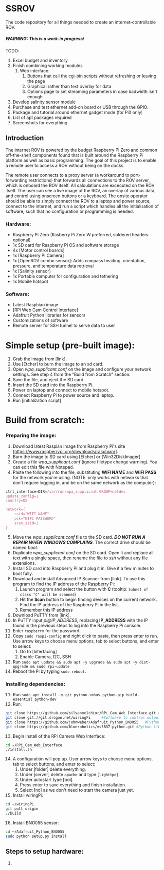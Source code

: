 # SSROV
The code repository for all things needed to create an internet-controllable ROV. 
##### WARNING: This is a work-in progress!
TODO: 
1. Excel budget and inventory
2. Finish combining working modules
	1. Web interface:
		1. Buttons that call the cgi-bin scripts without refreshing or leaving the page
		2. Graphical rather than text overlay for data
		3. Options page to set streaming parameters in case badwidth isn't enough
3. Develop salinity sensor module
4. Purchase and test ethernet add-on board or USB through the GPIO. 
5. Package and tutorial around ethernet gadget mode (for Pi0 only)
6. List of apt packages required
7. Screenshots for everything

## Introduction
The internet ROV is powered by the budget Raspberry Pi Zero and common off-the-shelf components found that is built around the Raspberry Pi platform as well as basic programming. The goal of this project is to enable a remote user to access a ROV without being on the docks.

The remote user connects to a proxy server (a workaround to port-forwarding restrictions) that forwards all connections to the ROV server, which is onboard the ROV itself. All calculations are excecuted on the ROV itself. The user can see a live image of the ROV, an overlay of various data, and control using onscreen buttons or a keyboard. The onsite operator should be able to simply connect the ROV to a laptop and power source, connect to the internet, and run a script which handles all the initialisation of software, such that no configuration or programming is needed. 

### Hardware:
- Raspberry Pi Zero (Rasberry Pi Zero W preferred, soldered headers optional)
- 1x SD card for Raspberry Pi OS and software storage
- 4x [Motor control boards]
- 1x [Raspberry Pi Camera]
- 1x [OpenROV combo sensor]: Adds compass heading, orientation, pressure, and temperature data retrieval
- 1x [Salinity sensor]
- 1x Portable computer for configuration and tethering
- 1x Mobile hotspot

### Software:
- Latest Raspbian image
- [RPi Web Cam Control Interface]
- Adafruit Python libraries for sensors
- Customizations of software
- Remote server for SSH tunnel to serve data to user

# Simple setup (pre-built image):
1. Grab the image from [link].
2. Use [Etcher] to burn the image to an sd card.
3. Open *wpa_supplicant.conf* on the image and configure your network settings. See step 4 from the "Build from Scratch" section.
4. Save the file, and eject the SD card.
5. Insert the SD card into the Raspberry Pi.
6. Power on laptop and connect to mobile hotspot.
7. Connect Raspberry Pi to power source and laptop.
8. Run [initialization script]

# Build from scratch:

### Preparing the image:
1. Download latest Raspian image from Raspberry Pi's site [https://www.raspberrypi.org/downloads/raspbian/].
7. Burn the image to SD card using [Etcher] or [Win32DiskImager].
8. Create a file *wpa_supplicant.conf* (ignore filetype change warning). You can edit this file with Notepad.
9. Paste the following into the file, substituting **WIFI NAME** and **WIFI PASS** for the network you're using. (NOTE: only works with networks that don't require logging in, and be on the same network as the computer):

```javascript
ctrl_interface=DIR=/var/run/wpa_supplicant GROUP=netdev
update_config=1
country=US

network={
	ssid="WIFI NAME"
	psk="WIFI PASSWORD"
	scan_ssid=1
}
```

5. Move the *wpa_supplicant.conf* file to the SD card. ***DO NOT RUN A REPAIR WHEN WINDOWS COMPLAINS***. The correct drive should be named *boot*.
2. Duplicate *wpa_supplicant.conf* on the SD card. Open it and replace all text with a single space, then rename the file to *ssh* without any file extensions.
3. Install SD card into Raspberry Pi and plug it in. Give it a few minutes to boot fully. 
4. Download and install Advanced IP Scanner from [link]. To use this program to find the IP address of the Raspberry Pi:
	1. Launch program and select the button with **C** (tooltip: `Subnet of class "C" will be scanned`) 
	2. Hit the **Scan** button to begin finding devices on the current network. Find the IP address of the Raspberry Pi in the list.
	3. Remember this IP address
5. Download PuTTY from [link].
6. In PuTTY input *pi@IP_ADDRESS*, replacing **IP_ADDRESS** with the IP found in the previous steps to log into the Raspberry Pi console.
7. Enter `raspberry` for the password.
8. Copy `sudo raspi-config` and right click to paste, then press enter to run. Use arrow keys to choose menu options, tab to select buttons, and enter to select:
	1. Go to [Interfacing]
	2. Enable Camera, I2C, SSH
9.  Run `sudo apt update && sudo apt -y upgrade && sudo apt -y dist-upgrade && sudo rpi-update`
10. Reboot the Pi by typing `sudo reboot`.

### Installing dependencies:
11. Run `sudo apt install -y git python-smbus python-pip build-essential python-dev`
12. Run:
```bash
git clone https://github.com/silvanmelchior/RPi_Cam_Web_Interface.git #Software bundle to easily use the Raspberry Pi camera module
git clone git://git.drogon.net/wiringPi 	#Software to control output to General Purpose Input Output pins on the Raspberry Pi
git clone https://github.com/johnweber/Adafruit_Python_BNO055	#Python library customized to allow interfacing with the orientation sensor over the I2C interface, works around the hardware driver bug that the Raspberry Pi has
git clone https://github.com/bluerobotics/ms5837-python.git	#Python library for using the pressure/temperature sensor
```
13. Begin install of the RPi Camera Web Interface:
```bash
cd ~/RPi_Cam_Web_Interface
./install.sh
```
14. A configuration will pop up. User arrow keys to choose menu options, tab to select buttons, and enter to select:
	1. Under [folder] delete everything.
	2. Under [server] delete `apache` and type [`lighttpd`] 
	3. Under autostart type [boi].
	4. Press enter to save everything and finish installation.
	5. Select [no] as we don't need to start the camera just yet.
15. Install wiringPi:
```bash
cd ~/wiringPi
git pull origin
./build
```
16. Install BNO055 sensor:
```bash
cd ~/Adafruit_Python_BNO055
sudo python setup.py install
```



<!-- 
Install Rpi Cam Web Interface
Install wiringpi
git clone git://git.drogon.net/wiringPi
Install pip
Install sensors
Setup configs (bitbangin), i2c hax
git clone https://github.com/johnweber/Adafruit_Python_BNO055
git clone https://github.com/bluerobotics/ms5837-python.git
Test everything after install
Edit configs for lhttpd to enable mod-cgi
Make files for the cockpit
 -->



## Steps to setup hardware:
1. 
